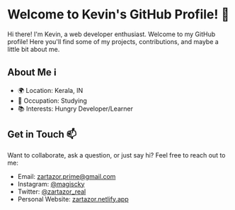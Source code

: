 # Welcome to Kevin's GitHub Profile! 👋

Hi there! I'm Kevin, a web developer enthusiast. Welcome to my GitHub profile! Here you'll find some of my projects, contributions, and maybe a little bit about me.

## About Me ℹ️

- 🌍 Location: Kerala, IN
- 💼 Occupation: Studying
- 📚 Interests: Hungry Developer/Learner

## Get in Touch 📫

Want to collaborate, ask a question, or just say hi? Feel free to reach out to me:

- Email: zartazor.prime@gmail.com
- Instagram: [@magiscky](https://instagram.com/magiscky)
- Twitter: [@zartazor_real](https://twitter.com/zartazor_real)
- Personal Website: [zartazor.netlify.app](https://bit.ly/3T8rpk5)

<!--
**ZerorLukey/ZerorLukey** is a ✨ _special_ ✨ repository because its `README.md` (this file) appears on your GitHub profile.

Here are some ideas to get you started:

- 🔭 I’m currently working on ...
-  ...
- 👯 I’m looking to collaborate on ...
- 🤔 I’m looking for help with ...
- 💬 Ask me about ...
- 📫 How to reach me: ...
- 😄 Pronouns: ...
- ⚡ Fun fact: ...
-->
